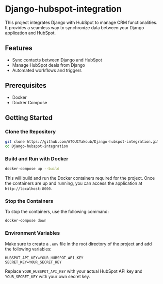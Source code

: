 # Django-hubspot-integration
This project integrates Django with HubSpot to manage CRM functionalities. It provides a seamless way to synchronize data between your Django application and HubSpot.

## Features

- Sync contacts between Django and HubSpot
- Manage HubSpot deals from Django
- Automated workflows and triggers

## Prerequisites

- Docker
- Docker Compose

## Getting Started

### Clone the Repository

```sh
git clone https://github.com/ATOUIYakoub/Django-hubspot-integration.git
cd Django-hubspot-integration
```

### Build and Run with Docker

```sh
docker-compose up --build
```

This will build and run the Docker containers required for the project. Once the containers are up and running, you can access the application at `http://localhost:8000`.

### Stop the Containers

To stop the containers, use the following command:

```sh
docker-compose down
```

### Environment Variables

Make sure to create a `.env` file in the root directory of the project and add the following variables:

```
HUBSPOT_API_KEY=YOUR_HUBSPOT_API_KEY
SECRET_KEY=YOUR_SECRET_KEY
```

Replace `YOUR_HUBSPOT_API_KEY` with your actual HubSpot API key and `YOUR_SECRET_KEY` with your own secret key.

